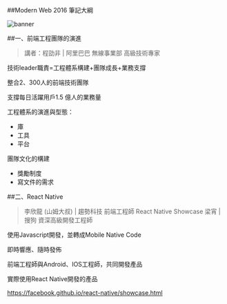 ##Modern Web 2016 筆記大綱

![banner](https://github.com/krmfla/research-lab/blob/master/images/Selection_030.jpg "modern web 2016")

##一、前端工程團隊的演進
>講者：程劭非 | 阿里巴巴 無線事業部 高級技術專家

技術leader職責=工程體系構建+團隊成長+業務支撐

整合2、300人的前端技術團隊

支撐每日活躍用戶1.5 億人的業務量

工程體系的演進與型態：
  * 庫
  * 工具
  * 平台
  
團隊文化的構建
  * 獎勵制度
  * 寫文件的需求

##二、React Native
>李欣龍 (山姆大叔) | 趨勢科技 前端工程師
React Native Showcase
>梁宵 | 搜狗 資深高級開發工程師

使用Javascript開發，並轉成Mobile Native Code

即時響應、隨時發佈

前端工程師與Android、IOS工程師，共同開發產品

實際使用React Native開發的產品

https://facebook.github.io/react-native/showcase.html





